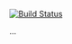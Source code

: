 [![Build Status](https://www.codeship.io/projects/ed808fa0-8a5a-0131-9c9c-4a87511fc199/status)](https://www.codeship.io/projects/ed808fa0-8a5a-0131-9c9c-4a87511fc199/status)

...